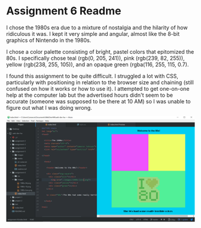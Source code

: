 # Assignment 6 Readme

I chose the 1980s era due to a mixture of nostalgia and the hilarity of how ridiculous it was.  I kept it very simple and angular, almost like the 8-bit graphics of Nintendo in the 1980s.

I chose a color palette consisting of bright, pastel colors that epitomized the 80s.  I specifically chose teal (rgb(0, 205, 241)), pink (rgb(239, 82, 255)), yellow (rgb(238, 255, 105)), and an opaque green (rgba(116, 255, 115, 0.7).

I found this assignment to be quite difficult.  I struggled a lot with CSS, particularly with positioning in relation to the browser size and chaining (still confused on how it works or how to use it).  I attempted to get one-on-one help at the computer lab but the advertised hours didn't seem to be accurate (someone was supposed to be there at 10 AM) so I was unable to figure out what I was doing wrong.

![Image of Assignment 6](./images/screenshot.png)
